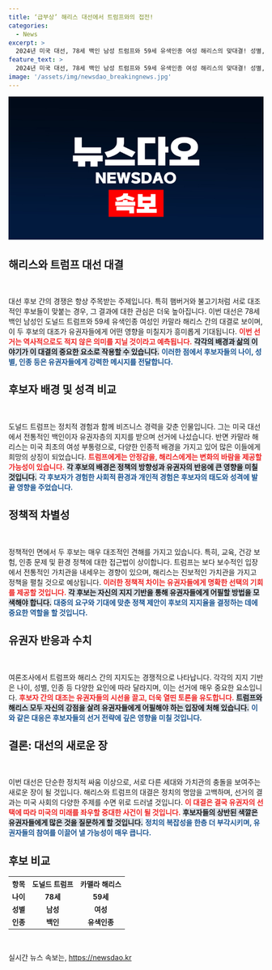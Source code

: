 ```yaml
---
title: ‘급부상’ 해리스 대선에서 트럼프와의 접전!
categories:
  - News
excerpt: >
  2024년 미국 대선, 78세 백인 남성 트럼프와 59세 유색인종 여성 해리스의 맞대결! 성별, 나이, 인종까지 대비되는 두 후보의 대결이 역대 가장 흥미진진할 전망!
feature_text: >
  2024년 미국 대선, 78세 백인 남성 트럼프와 59세 유색인종 여성 해리스의 맞대결! 성별, 나이, 인종까지 대비되는 두 후보의 대결이 역대 가장 흥미진진할 전망!
image: '/assets/img/newsdao_breakingnews.jpg'
---
```


<p><img src="/assets/img/newsdao_breakingnews.jpg" alt="firstkoreanews 속보" /></p>

<h2 data-ke-size="size26">해리스와 트럼프 대선 대결</h2>

<p data-ke-size="size16">&nbsp;</p>

<p>대선 후보 간의 경쟁은 항상 주목받는 주제입니다. 특히 햄버거와 불고기처럼 서로 대조적인 후보들이 맞붙는 경우, 그 결과에 대한 관심은 더욱 높아집니다. 이번 대선은 78세 백인 남성인 도널드 트럼프와 59세 유색인종 여성인 카말라 해리스 간의 대결로 보이며, 이 두 후보의 대조가 유권자들에게 어떤 영향을 미칠지가 흥미롭게 기대됩니다. <b><span style="color: #ee2323;">이번 선거는 역사적으로도 적지 않은 의미를 지닐 것이라고 예측됩니다.</span></b> <b><span style="background-color: #21538527;">각각의 배경과 삶의 이야기가 이 대결의 중요한 요소로 작용할 수 있습니다.</span></b> <b><span style="color: #1a5490;">이러한 점에서 후보자들의 나이, 성별, 인종 등은 유권자들에게 강력한 메시지를 전달합니다.</span></b></p>

<h2 data-ke-size="size26">후보자 배경 및 성격 비교</h2>

<p data-ke-size="size16">&nbsp;</p>

<p>도널드 트럼프는 정치적 경험과 함께 비즈니스 경력을 갖춘 인물입니다. 그는 미국 대선에서 전통적인 백인이자 유권자층의 지지를 받으며 선거에 나섰습니다. 반면 카말라 해리스는 미국 최초의 여성 부통령으로, 다양한 인종적 배경을 가지고 있어 많은 이들에게 희망의 상징이 되었습니다. <b><span style="color: #ee2323;">트럼프에게는 안정감을, 해리스에게는 변화의 바람을 제공할 가능성이 있습니다.</span></b> <b><span style="background-color: #21538527;">각 후보의 배경은 정책의 방향성과 유권자의 반응에 큰 영향을 미칠 것입니다.</span></b> <b><span style="color: #1a5490;">각 후보자가 경험한 사회적 환경과 개인적 경험은 후보자의 태도와 성격에 발끝 영향을 주었습니다.</span></b></p>

<h2 data-ke-size="size26">정책적 차별성</h2>

<p data-ke-size="size16">&nbsp;</p>

<p>정책적인 면에서 두 후보는 매우 대조적인 견해를 가지고 있습니다. 특히, 교육, 건강 보험, 인종 문제 및 환경 정책에 대한 접근법이 상이합니다. 트럼프는 보다 보수적인 입장에서 전통적인 가치관을 내세우는 경향이 있으며, 해리스는 진보적인 가치관을 가지고 정책을 펼칠 것으로 예상됩니다. <b><span style="color: #ee2323;">이러한 정책적 차이는 유권자들에게 명확한 선택의 기회를 제공할 것입니다.</span></b> <b><span style="background-color: #21538527;">각 후보는 자신의 지지 기반을 통해 유권자들에게 어필할 방법을 모색해야 합니다.</span></b> <b><span style="color: #1a5490;">대중의 요구와 기대에 맞춘 정책 제안이 후보의 지지율을 결정하는 데에 중요한 역할을 할 것입니다.</span></b></p>

<h2 data-ke-size="size26">유권자 반응과 수치</h2>

<p data-ke-size="size16">&nbsp;</p>

<p>여론조사에서 트럼프와 해리스 간의 지지도는 경쟁적으로 나타납니다. 각각의 지지 기반은 나이, 성별, 인종 등 다양한 요인에 따라 달라지며, 이는 선거에 매우 중요한 요소입니다. <b><span style="color: #ee2323;">후보자 간의 대조는 유권자들의 시선을 끌고, 더욱 열띤 토론을 유도합니다.</span></b> <b><span style="background-color: #21538527;">트럼프와 해리스 모두 자신의 강점을 살려 유권자들에게 어필해야 하는 입장에 처해 있습니다.</span></b> <b><span style="color: #1a5490;">이와 같은 대응은 후보자들의 선거 전략에 깊은 영향을 미칠 것입니다.</span></b></p>

<h2 data-ke-size="size26">결론: 대선의 새로운 장</h2>

<p data-ke-size="size16">&nbsp;</p>

<p>이번 대선은 단순한 정치적 싸움 이상으로, 서로 다른 세대와 가치관의 충돌을 보여주는 새로운 장이 될 것입니다. 해리스와 트럼프의 대결은 정치의 명암을 고백하며, 선거의 결과는 미국 사회의 다양한 주제를 수면 위로 드러낼 것입니다. <b><span style="color: #ee2323;">이 대결은 결국 유권자의 선택에 따라 미국의 미래를 좌우할 중대한 사건이 될 것입니다.</span></b> <b><span style="background-color: #21538527;">후보자들의 상반된 색깔은 유권자들에게 많은 것을 질문하게 할 것입니다.</span></b> <b><span style="color: #1a5490;">정치의 복잡성을 한층 더 부각시키며, 유권자들의 참여를 이끌어 낼 가능성이 매우 큽니다.</span></b></p>

<h2 data-ke-size="size26">후보 비교</h2>

<table style="width:100%">
  <tr>
    <th style="text-align: center; height: 17px;"><b>항목</b></th>
    <th style="text-align: center; height: 17px;"><b>도널드 트럼프</b></th>
    <th style="text-align: center; height: 17px;"><b>카맬라 해리스</b></th>
  </tr>
  <tr>
    <td style="text-align: center; height: 17px;"><b>나이</b></td>
    <td style="text-align: center; height: 17px;"><b>78세</b></td>
    <td style="text-align: center; height: 17px;"><b>59세</b></td>
  </tr>
  <tr>
    <td style="text-align: center; height: 17px;"><b>성별</b></td>
    <td style="text-align: center; height: 17px;"><b>남성</b></td>
    <td style="text-align: center; height: 17px;"><b>여성</b></td>
  </tr>
  <tr>
    <td style="text-align: center; height: 17px;"><b>인종</b></td>
    <td style="text-align: center; height: 17px;"><b>백인</b></td>
    <td style="text-align: center; height: 17px;"><b>유색인종</b></td>
  </tr>
</table>

<p data-ke-size="size16">&nbsp;</p>
실시간 뉴스 속보는, <a href="https://newsdao.kr" rel="dofollow">https://newsdao.kr</a>


